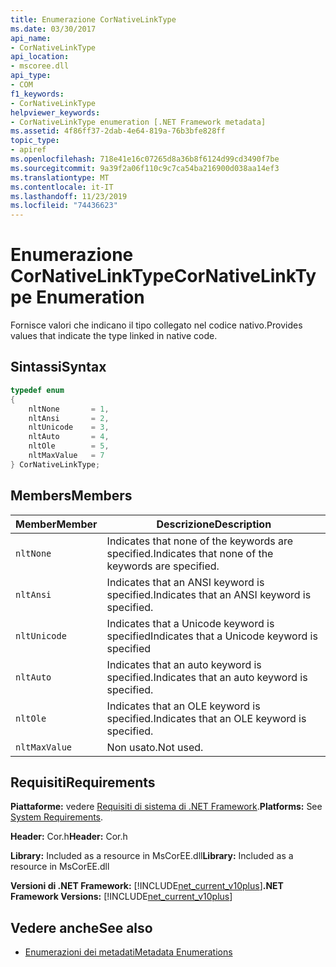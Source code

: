 ```yaml
---
title: Enumerazione CorNativeLinkType
ms.date: 03/30/2017
api_name:
- CorNativeLinkType
api_location:
- mscoree.dll
api_type:
- COM
f1_keywords:
- CorNativeLinkType
helpviewer_keywords:
- CorNativeLinkType enumeration [.NET Framework metadata]
ms.assetid: 4f86ff37-2dab-4e64-819a-76b3bfe828ff
topic_type:
- apiref
ms.openlocfilehash: 718e41e16c07265d8a36b8f6124d99cd3490f7be
ms.sourcegitcommit: 9a39f2a06f110c9c7ca54ba216900d038aa14ef3
ms.translationtype: MT
ms.contentlocale: it-IT
ms.lasthandoff: 11/23/2019
ms.locfileid: "74436623"
---
```

# <a name="cornativelinktype-enumeration"></a><span data-ttu-id="50d32-102">Enumerazione CorNativeLinkType</span><span class="sxs-lookup"><span data-stu-id="50d32-102">CorNativeLinkType Enumeration</span></span>
<span data-ttu-id="50d32-103">Fornisce valori che indicano il tipo collegato nel codice nativo.</span><span class="sxs-lookup"><span data-stu-id="50d32-103">Provides values that indicate the type linked in native code.</span></span>  
  
## <a name="syntax"></a><span data-ttu-id="50d32-104">Sintassi</span><span class="sxs-lookup"><span data-stu-id="50d32-104">Syntax</span></span>  
  
```cpp  
typedef enum   
{  
    nltNone       = 1,  
    nltAnsi       = 2,  
    nltUnicode    = 3,  
    nltAuto       = 4,  
    nltOle        = 5,  
    nltMaxValue   = 7  
} CorNativeLinkType;  
```  
  
## <a name="members"></a><span data-ttu-id="50d32-105">Members</span><span class="sxs-lookup"><span data-stu-id="50d32-105">Members</span></span>  
  
|<span data-ttu-id="50d32-106">Member</span><span class="sxs-lookup"><span data-stu-id="50d32-106">Member</span></span>|<span data-ttu-id="50d32-107">Descrizione</span><span class="sxs-lookup"><span data-stu-id="50d32-107">Description</span></span>|  
|------------|-----------------|  
|`nltNone`|<span data-ttu-id="50d32-108">Indicates that none of the keywords are specified.</span><span class="sxs-lookup"><span data-stu-id="50d32-108">Indicates that none of the keywords are specified.</span></span>|  
|`nltAnsi`|<span data-ttu-id="50d32-109">Indicates that an ANSI keyword is specified.</span><span class="sxs-lookup"><span data-stu-id="50d32-109">Indicates that an ANSI keyword is specified.</span></span>|  
|`nltUnicode`|<span data-ttu-id="50d32-110">Indicates that a Unicode keyword is specified</span><span class="sxs-lookup"><span data-stu-id="50d32-110">Indicates that a Unicode keyword is specified</span></span>|  
|`nltAuto`|<span data-ttu-id="50d32-111">Indicates that an auto keyword is specified.</span><span class="sxs-lookup"><span data-stu-id="50d32-111">Indicates that an auto keyword is specified.</span></span>|  
|`nltOle`|<span data-ttu-id="50d32-112">Indicates that an OLE keyword is specified.</span><span class="sxs-lookup"><span data-stu-id="50d32-112">Indicates that an OLE keyword is specified.</span></span>|  
|`nltMaxValue`|<span data-ttu-id="50d32-113">Non usato.</span><span class="sxs-lookup"><span data-stu-id="50d32-113">Not used.</span></span>|  
  
## <a name="requirements"></a><span data-ttu-id="50d32-114">Requisiti</span><span class="sxs-lookup"><span data-stu-id="50d32-114">Requirements</span></span>  
 <span data-ttu-id="50d32-115">**Piattaforme:** vedere [Requisiti di sistema di .NET Framework](../../../../docs/framework/get-started/system-requirements.md).</span><span class="sxs-lookup"><span data-stu-id="50d32-115">**Platforms:** See [System Requirements](../../../../docs/framework/get-started/system-requirements.md).</span></span>  
  
 <span data-ttu-id="50d32-116">**Header:** Cor.h</span><span class="sxs-lookup"><span data-stu-id="50d32-116">**Header:** Cor.h</span></span>  
  
 <span data-ttu-id="50d32-117">**Library:** Included as a resource in MsCorEE.dll</span><span class="sxs-lookup"><span data-stu-id="50d32-117">**Library:** Included as a resource in MsCorEE.dll</span></span>  
  
 <span data-ttu-id="50d32-118">**Versioni di .NET Framework:** [!INCLUDE[net_current_v10plus](../../../../includes/net-current-v10plus-md.md)]</span><span class="sxs-lookup"><span data-stu-id="50d32-118">**.NET Framework Versions:** [!INCLUDE[net_current_v10plus](../../../../includes/net-current-v10plus-md.md)]</span></span>  
  
## <a name="see-also"></a><span data-ttu-id="50d32-119">Vedere anche</span><span class="sxs-lookup"><span data-stu-id="50d32-119">See also</span></span>

- [<span data-ttu-id="50d32-120">Enumerazioni dei metadati</span><span class="sxs-lookup"><span data-stu-id="50d32-120">Metadata Enumerations</span></span>](../../../../docs/framework/unmanaged-api/metadata/metadata-enumerations.md)
